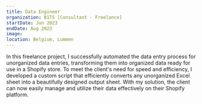 ```yaml
---
title: Data Engineer
organization: B1TS [Consultant - Freelance]
startDate: Jun 2023
endDate: Aug 2023
image:
location: Belgium, Lummen
---
```


In this freelance project, I successfully automated the data entry process for unorganized data entries, transforming them into organized data ready for use in a Shopify store. To meet the client's need for speed and efficiency, I developed a custom script that efficiently converts any unorganized Excel sheet into a beautifully designed output sheet. With my solution, the client can now easily manage and utilize their data effectively on their Shopify platform.
